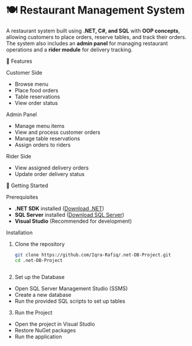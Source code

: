 # 🍽️ Restaurant Management System  

A restaurant system built using **.NET, C#, and SQL** with **OOP concepts**, allowing customers to place orders, reserve tables, and track their orders. The system also includes an **admin panel** for managing restaurant operations and a **rider module** for delivery tracking.  

📌 Features  

Customer Side  
- Browse menu  
- Place food orders  
- Table reservations  
- View order status  

Admin Panel  
- Manage menu items  
- View and process customer orders  
- Manage table reservations  
- Assign orders to riders  

Rider Side  
- View assigned delivery orders  
- Update order delivery status  

🚀 Getting Started  

Prerequisites  
- **.NET SDK** installed ([Download .NET](https://dotnet.microsoft.com/en-us/download))  
- **SQL Server** installed ([Download SQL Server](https://www.microsoft.com/en-us/sql-server/sql-server-downloads))  
- **Visual Studio** (Recommended for development)  

 Installation  

1. Clone the repository 
   ```bash
   git clone https://github.com/Iqra-Rafiq/.net-DB-Project.git
   cd .net-DB-Project



2. Set up the Database
  - Open SQL Server Management Studio (SSMS)
  - Create a new database
  - Run the provided SQL scripts to set up tables

3. Run the Project
  - Open the project in Visual Studio
  - Restore NuGet packages
  - Run the application
